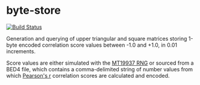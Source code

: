 byte-store
===============

[![Build Status](https://travis-ci.org/alexpreynolds/byte-store.svg)](https://travis-ci.org/alexpreynolds/byte-store)

Generation and querying of upper triangular and square matrices storing 1-byte encoded correlation score values between -1.0 and +1.0, in 0.01 increments.

Score values are either simulated with the [MT19937 RNG](http://www.math.sci.hiroshima-u.ac.jp/~m-mat/MT/emt.html) or sourced from a BED4 file, which contains a comma-delimited string of number values from which [Pearson's r](http://en.wikipedia.org/wiki/Pearson_product-moment_correlation_coefficient) correlation scores are calculated and encoded.
